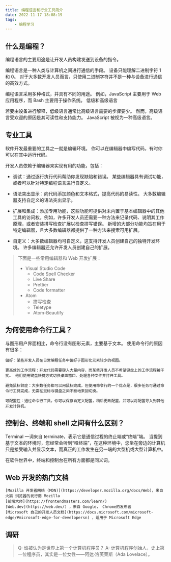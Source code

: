 ```yaml
---
title: 编程语言和行业工具简介
date: 2022-11-17 18:08:19
tags:
    - 编程学习
---
```

## 什么是编程？

编程语言的主要用途是让开发人员构建发送到设备的指令。

编程语言是一种人类与计算机之间进行通信的手段。 设备只能理解二进制字符 1 和 0。 对于大多数开发人员而言，只使用二进制字符并不是一种与设备进行通信的高效方式。

编程语言采用多种格式，并具有不同的用途。 例如，JavaScript 主要用于 Web 应用程序，而 Bash 主要用于操作系统。
低级和高级语言

若要由设备进行解释，低级语言通常比高级语言需要的步骤要少。 然而，高级语言受欢迎的原因是其可读性和支持能力。 JavaScript 被视为一种高级语言。

## 专业工具

软件开发最重要的工具之一就是编辑环境。 你可以在编辑器中编写代码，有时你可以在其中运行代码。

开发人员依赖于编辑器来实现有用的功能，包括：

- 调试：通过逐行执行代码帮助你发现缺陷和错误。 某些编辑器具有调试功能，或者可以针对特定编程语言进行自定义。

- 语法突出显示：向代码添加颜色和文本格式，提高代码的易读性。 大多数编辑器支持自定义的语法突出显示。

- 扩展和集成：添加专用功能，这些功能可提供对未内置于基本编辑器中的其他工具的访问权。例如，许多开发人员还需要一种方法来记录代码、说明其工作原理，或者安装拼写检查扩展以检查拼写错误。 新增的大部分功能均旨在用于特定编辑器，且大多数编辑器都提供了一种方法来搜索可用扩展。

- 自定义：大多数编辑器均可自定义，这支持开发人员创建自己的独特开发环境。 许多编辑器还允许开发人员创建自己的扩展。

>下面是一些常用编辑器和 Web 开发扩展：
> - Visual Studio Code
>   - Code Spell Checker
>   - Live Share
>   - Prettier
>   - Code formatter
> - Atom
>   - 拼写检查
>   - Teletype
>   - Atom-Beautify

## 为何使用命令行工具？

与图形用户界面相比，命令行没有图形元素，主要基于文本。 使用命令行的原因有很多：

    偏好：某些开发人员在日常编程任务中偏好于图形化元素较少的视图。

    更高效的工作流程：开发代码需要键入大量内容，而某些开发人员不希望键盘上的工作流程被干扰。 他们使用键盘快捷方式切换桌面窗口、处理各种文件并打开工具。

    避免鼠标臂症：大多数任务都可以用鼠标完成，但使用命令行的一个优点是，很多任务可通过命令行工具完成，无需在鼠标与键盘之间不断地来回切换。

    可配置性：通过命令行工具，你可以保存自定义配置，稍后更改配置，并可以将配置导入到其他开发计算机。

## 控制台、终端和 shell 之间有什么区别？

Terminal 一词来自 terminate，表示它是通信过程的终止端或“终端”端。 当提到基于文本的环境时，您经常会听到“哑终端”，在这种环境中，您坐在旁边的计算机只是接受输入并显示文本，而真正的工作发生在另一端的大型机或大型计算机中。

在软件世界中，终端和控制台在所有方面都是同义词。

## Web 开发的热门文档

    [Mozilla 开发者网络 (MDN)](https://developer.mozilla.org/docs/Web)，来自 火狐 浏览器的发行商 Mozilla
    [前端大师](https://frontendmasters.com/learn/)
    [Web.dev](https://web.dev/) ，来自 Google， Chrome的发布者
    [Microsoft 自己的开发人员文档](https://docs.microsoft.com/microsoft-edge/#microsoft-edge-for-developersn) ，适用于 Microsoft Edge


## 调研
> Q: 谁被认为是世界上第一个计算机程序员？
> A: 计算机程序创始人，史上第一位程序员，其实是一位女性——阿达·洛芙莱斯（Ada Lovelace）。
